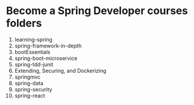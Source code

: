 # Become a Spring Developer courses folders
1. learning-spring
2. spring-framework-in-depth
3. bootEssentials
4. spring-boot-microservice
5. spring-tdd-junit
6. Extending, Securing, and Dockerizing
7. springmvc
8. spring-data
9. spring-security
10. spring-react
